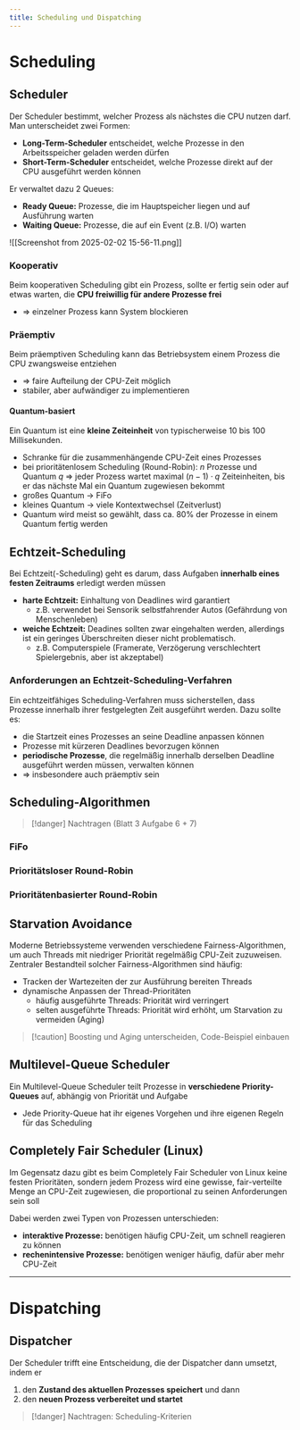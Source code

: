 ```yaml
---
title: Scheduling und Dispatching
---
```

# Scheduling
## Scheduler
Der Scheduler bestimmt, welcher Prozess als nächstes die CPU nutzen darf. Man unterscheidet zwei Formen:
- **Long-Term-Scheduler** entscheidet, welche Prozesse in den Arbeitsspeicher geladen werden dürfen
- **Short-Term-Scheduler** entscheidet, welche Prozesse direkt auf der CPU ausgeführt werden können

Er verwaltet dazu 2 Queues:
- **Ready Queue:** Prozesse, die im Hauptspeicher liegen und auf Ausführung warten
- **Waiting Queue:** Prozesse, die auf ein Event (z.B. I/O) warten

![[Screenshot from 2025-02-02 15-56-11.png]]

### Kooperativ
Beim kooperativen Scheduling gibt ein Prozess, sollte er fertig sein oder auf etwas warten, die **CPU freiwillig für andere Prozesse frei**
- $\Rightarrow$ einzelner Prozess kann System blockieren
### Präemptiv
Beim präemptiven Scheduling kann das Betriebsystem einem Prozess die CPU zwangsweise entziehen
- $\Rightarrow$ faire Aufteilung der CPU-Zeit möglich
- stabiler, aber aufwändiger zu implementieren
#### Quantum-basiert
Ein Quantum ist eine **kleine Zeiteinheit** von typischerweise $10$ bis $100$ Millisekunden.
- Schranke für die zusammenhängende CPU-Zeit eines Prozesses
- bei prioritätenlosem Scheduling (Round-Robin): $n$ Prozesse und Quantum $q$ $\Rightarrow$ jeder Prozess wartet maximal $(n−1) \cdot q$ Zeiteinheiten, bis er das nächste Mal ein Quantum zugewiesen bekommt
- großes Quantum $\to$ FiFo
- kleines Quantum $\to$ viele Kontextwechsel (Zeitverlust)
- Quantum wird meist so gewählt, dass ca. $80\%$ der Prozesse in einem Quantum fertig werden

## Echtzeit-Scheduling
Bei Echtzeit(-Scheduling) geht es darum, dass Aufgaben **innerhalb eines festen Zeitraums** erledigt werden müssen
- **harte Echtzeit:** Einhaltung von Deadlines wird garantiert
	- z.B. verwendet bei Sensorik selbstfahrender Autos (Gefährdung von Menschenleben)
- **weiche Echtzeit:** Deadines sollten zwar eingehalten werden, allerdings ist ein geringes Überschreiten dieser nicht problematisch. 
	- z.B. Computerspiele (Framerate, Verzögerung verschlechtert Spielergebnis, aber ist akzeptabel)

### Anforderungen an Echtzeit-Scheduling-Verfahren
Ein echtzeitfähiges Scheduling-Verfahren muss sicherstellen, dass Prozesse innerhalb ihrer festgelegten Zeit ausgeführt werden. Dazu sollte es:
- die Startzeit eines Prozesses an seine Deadline anpassen können
- Prozesse mit kürzeren Deadlines bevorzugen können
- **periodische Prozesse**, die regelmäßig innerhalb derselben Deadline ausgeführt werden müssen, verwalten können
- $\Rightarrow$ insbesondere auch präemptiv sein

## Scheduling-Algorithmen
> [!danger] Nachtragen (Blatt 3 Aufgabe 6 + 7)
### FiFo

### Prioritätsloser Round-Robin

### Prioritätenbasierter Round-Robin


## Starvation Avoidance
Moderne Betriebssysteme verwenden verschiedene Fairness-Algorithmen, um auch Threads mit niedriger Priorität regelmäßig CPU-Zeit zuzuweisen. Zentraler Bestandteil solcher Fairness-Algorithmen sind häufig:
- Tracken der Wartezeiten der zur Ausführung bereiten Threads
- dynamische Anpassen der Thread-Prioritäten
	- häufig ausgeführte Threads: Priorität wird verringert
	- selten ausgeführte Threads: Priorität wird erhöht, um Starvation zu vermeiden (Aging)

> [!caution] Boosting und Aging unterscheiden, Code-Beispiel einbauen

## Multilevel-Queue Scheduler
Ein Multilevel-Queue Scheduler teilt Prozesse in **verschiedene Priority-Queues** auf, abhängig von Priorität und Aufgabe
- Jede Priority-Queue hat ihr eigenes Vorgehen und ihre eigenen Regeln für das Scheduling

## Completely Fair Scheduler (Linux)
Im Gegensatz dazu gibt es beim Completely Fair Scheduler von Linux keine festen Prioritäten, sondern jedem Prozess wird eine gewisse, fair-verteilte Menge an CPU-Zeit zugewiesen, die proportional zu seinen Anforderungen sein soll

Dabei werden zwei Typen von Prozessen unterschieden:
- **interaktive Prozesse:** benötigen häufig CPU-Zeit, um schnell reagieren zu können
- **rechenintensive Prozesse:** benötigen weniger häufig, dafür aber mehr CPU-Zeit

---
# Dispatching
## Dispatcher
Der Scheduler trifft eine Entscheidung, die der Dispatcher dann umsetzt, indem er
1. den **Zustand des aktuellen Prozesses speichert** und dann
2. den **neuen Prozess verbereitet und startet**

> [!danger] Nachtragen: Scheduling-Kriterien
